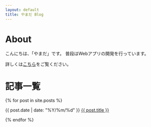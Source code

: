 ```yaml
---
layout: default
title: やまだ Blog
---
```

# About
こんにちは、「やまだ」です。
普段はWebアプリの開発を行っています。

詳しくは<a href="{{ site.baseurl }}{{ site.posts[0].url }}">こちら</a>をご覧ください。

# 記事一覧

<div>
  {% for post in site.posts %}
    <p>
      {{ post.date | date: "%Y/%m/%d" }} <a href="{{ site.baseurl }}{{ post.url }}">{{ post.title }}</a>
    </p>
  {% endfor %}
</div>
